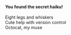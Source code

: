 #### You found the secret haiku!
Eight legs and whiskers  
Cute help with version control  
Octocat, my muse

